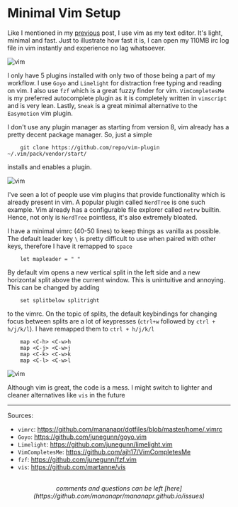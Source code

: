 # Minimal Vim Setup

Like I mentioned in my [previous](https://mananapr.github.io/blog/rice) post, I use vim as my text editor.
It's light, minimal and fast. Just to illustrate how fast it is, I can open my 110MB irc log file in vim instantly and experience no lag whatsoever.  

<picture>
  <img src="/images/vim1.png" alt="vim">
</picture>

I only have 5 plugins installed with only two of those being a part of my workflow.
I use `Goyo` and `Limelight` for distraction free typing and reading on vim. I also use `fzf` which is a great fuzzy finder for vim.
`VimCompletesMe` is my preferred autocomplete plugin as it is completely written in `vimscript` and is very lean.
Lastly, `Sneak` is a great minimal alternative to the `Easymotion` vim plugin.

I don't use any plugin manager as starting from version 8, vim already has a pretty decent package manager.
So, just a simple
```
    git clone https://github.com/repo/vim-plugin ~/.vim/pack/vendor/start/
```
installs and enables a plugin.

<picture>
  <img src="/images/vim2.png" alt="vim">
</picture>

I've seen a lot of people use vim plugins that provide functionality which is already present in vim.
A popular plugin called `NerdTree` is one such example. Vim already has a configurable file explorer called `netrw` builtin.
Hence, not only is `NerdTree` pointless, it's also extremely bloated.

I have a minimal vimrc (40-50 lines) to keep things as vanilla as possible. The default leader key `\` is pretty difficult to use when paired with other keys,
therefore I have it remapped to `space`
```
    let mapleader = " "
```
By default vim opens a new vertical split in the left side and a new horizontal split above the current window.
This is unintuitive and annoying. This can be changed by adding
```
    set splitbelow splitright
```
to the vimrc.
On the topic of splits, the default keybindings for changing focus between splits are a lot of keypresses (`ctrl+w` followed by `ctrl + h/j/k/l`).
I have remapped them to `ctrl + h/j/k/l`
```
    map <C-h> <C-w>h
    map <C-j> <C-w>j
    map <C-k> <C-w>k
    map <C-l> <C-w>l
```

<picture>
  <img src="/images/vim3.png" alt="vim">
</picture>

Although vim is great, the code is a mess. I might switch to lighter and cleaner alternatives like `vis` in the future

---

Sources:

- `vimrc`: <https://github.com/mananapr/dotfiles/blob/master/home/.vimrc>
- `Goyo`: <https://github.com/junegunn/goyo.vim>
- `Limelight`: <https://github.com/junegunn/limelight.vim>
- `VimCompletesMe`: <https://github.com/ajh17/VimCompletesMe>
- `fzf`: <https://github.com/junegunn/fzf.vim>
- `vis`: <https://github.com/martanne/vis>

<br>
<center><i>
comments and questions can be left [here](https://github.com/mananapr/mananapr.github.io/issues)
</i></center>
